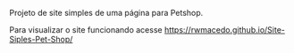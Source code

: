 Projeto de site simples de uma página para Petshop. 

Para visualizar o site funcionando acesse https://rwmacedo.github.io/Site-Siples-Pet-Shop/
